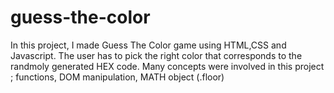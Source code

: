 # guess-the-color
In this project, I made Guess The Color game using HTML,CSS and Javascript.
The user has to pick the right color that corresponds to the randmoly generated HEX code.
Many concepts were involved in this project ; functions, DOM manipulation, MATH object (.floor)
